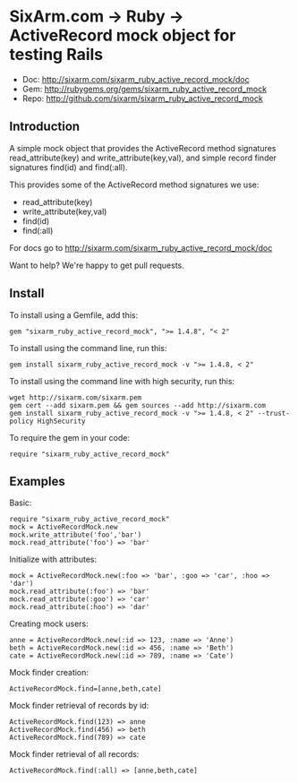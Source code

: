 # SixArm.com → Ruby → <br> ActiveRecord mock object for testing Rails

* Doc: <http://sixarm.com/sixarm_ruby_active_record_mock/doc>
* Gem: <http://rubygems.org/gems/sixarm_ruby_active_record_mock>
* Repo: <http://github.com/sixarm/sixarm_ruby_active_record_mock>
<!--header-shut-->


## Introduction

A simple mock object that provides the ActiveRecord method
signatures read_attribute(key) and write_attribute(key,val),
and simple record finder signatures find(id) and find(:all).

This provides some of the ActiveRecord method signatures we use:

  * read_attribute(key)
  * write_attribute(key,val)
  * find(id)
  * find(:all)

For docs go to <http://sixarm.com/sixarm_ruby_active_record_mock/doc>

Want to help? We're happy to get pull requests.


<!--install-opent-->

## Install

To install using a Gemfile, add this:

    gem "sixarm_ruby_active_record_mock", ">= 1.4.8", "< 2"

To install using the command line, run this:

    gem install sixarm_ruby_active_record_mock -v ">= 1.4.8, < 2"

To install using the command line with high security, run this:

    wget http://sixarm.com/sixarm.pem
    gem cert --add sixarm.pem && gem sources --add http://sixarm.com
    gem install sixarm_ruby_active_record_mock -v ">= 1.4.8, < 2" --trust-policy HighSecurity

To require the gem in your code:

    require "sixarm_ruby_active_record_mock"

<!--install-shut-->


## Examples

Basic:

    require "sixarm_ruby_active_record_mock"
    mock = ActiveRecordMock.new
    mock.write_attribute('foo','bar')
    mock.read_attribute('foo') => 'bar'

Initialize with attributes:

    mock = ActiveRecordMock.new(:foo => 'bar', :goo => 'car', :hoo => 'dar')
    mock.read_attribute(:foo') => 'bar'
    mock.read_attribute(:goo') => 'car'
    mock.read_attribute(:hoo') => 'dar'

Creating mock users:

    anne = ActiveRecordMock.new(:id => 123, :name => 'Anne')
    beth = ActiveRecordMock.new(:id => 456, :name => 'Beth')
    cate = ActiveRecordMock.new(:id => 789, :name => 'Cate')

Mock finder creation:

    ActiveRecordMock.find=[anne,beth,cate]

Mock finder retrieval of records by id:

    ActiveRecordMock.find(123) => anne
    ActiveRecordMock.find(456) => beth
    ActiveRecordMock.find(789) => cate

Mock finder retrieval of all records:

    ActiveRecordMock.find(:all) => [anne,beth,cate]
